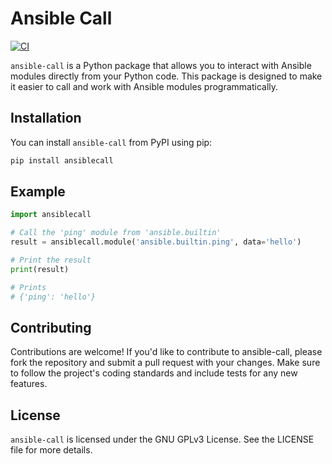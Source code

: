 # Ansible Call
[![CI](https://github.com/cheburakshu/ansible-call/actions/workflows/cicd.yml/badge.svg)](https://github.com/cheburakshu/ansible-call/actions/workflows/cicd.yml)

`ansible-call` is a Python package that allows you to interact with Ansible modules directly from your Python code. This package is designed to make it easier to call and work with Ansible modules programmatically.

## Installation

You can install `ansible-call` from PyPI using pip:

```bash
pip install ansiblecall
```

## Example

```python
import ansiblecall

# Call the 'ping' module from 'ansible.builtin'
result = ansiblecall.module('ansible.builtin.ping', data='hello')

# Print the result
print(result)

# Prints
# {'ping': 'hello'}
```

## Contributing

Contributions are welcome! If you'd like to contribute to ansible-call, please fork the repository and submit a pull request with your changes. Make sure to follow the project's coding standards and include tests for any new features.

## License

`ansible-call` is licensed under the GNU GPLv3 License. See the LICENSE file for more details.
